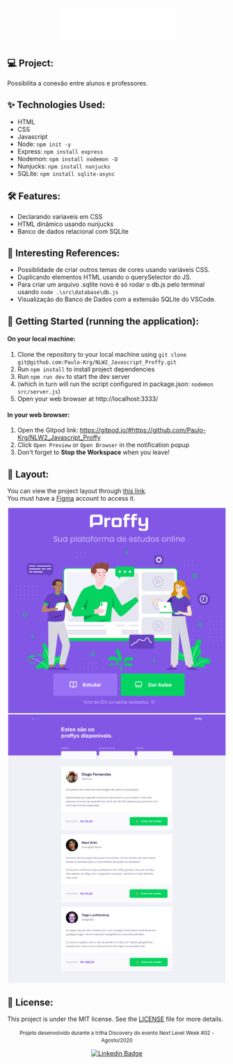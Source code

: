 <h1 align="center">
  <img alt="Project Logo" height="80" title="Point to view title" src=".github/logo.svg" />
</h1>

## :computer: Project:
Possibilita a conexão entre alunos e professores.

## :sparkles: Technologies Used:
- HTML
- CSS
- Javascript
- Node: `npm init -y`
- Express: `npm install express`
- Nodemon: `npm install nodemon -D`
- Nunjucks: `npm install nunjucks`
- SQLite: `npm install sqlite-async`

## :hammer_and_wrench: Features:
- Declarando variaveis em CSS
- HTML dinâmico usando nunjucks
- Banco de dados relacional com SQLite

## :scroll: Interesting References:
- Possiblidade de criar outros temas de cores usando variáveis CSS.
- Duplicando elementos HTML usando o querySelector do JS.
- Para criar um arquivo .sqlite novo é só rodar o db.js pelo terminal usando `node .\src\database\db.js`
- Visualização do Banco de Dados com a extensão SQLite do VSCode.

## :rocket: Getting Started (running the application):
#### On your local machine:
1. Clone the repository to your local machine using `git clone git@github.com:Paulo-Krg/NLW2_Javascript_Proffy.git`
1. Run `npm install` to install project dependencies
1. Run `npm run dev` to start the dev server
1. (which in turn will run the script configured in package.json: `nodemon src/server.js`)
1. Open your web browser at http://localhost:3333/

#### In your web browser:
1. Open the Gitpod link: https://gitpod.io/#https://github.com/Paulo-Krg/NLW2_Javascript_Proffy
1. Click `Open Preview` or `Open Browser` in the notification popup
1. Don't forget to <strong>Stop the Workspace</strong> when you leave!

## :bookmark: Layout:
You can view the project layout through [this link](https://www.figma.com/file/GHGS126t7WYjnPZdRKChJF/Proffy-Web?node-id=0%3A1).
<br>You must have a [Figma](http://figma.com/) account to access it.

<div align='center'>
<img src="./.github/landing.png" width='500'>
<img src="./.github/print1.png" width='500'>
</div>

## 📄 License:
This project is under the MIT license. See the [LICENSE](LICENSE) file for more details.
<br/>

<div align="center">
  <small>
    Projeto desenvolvido durante a trilha Discovery do evento Next Level Week #02 - Agosto/2020
  </small>

  [![Linkedin Badge](https://img.shields.io/badge/Paulo%20Krüger%20Costa-6633cc?style=flat-square&logo=Linkedin&logoColor=white)](https://www.linkedin.com/in/paulo-kruger-costa)
</div>
